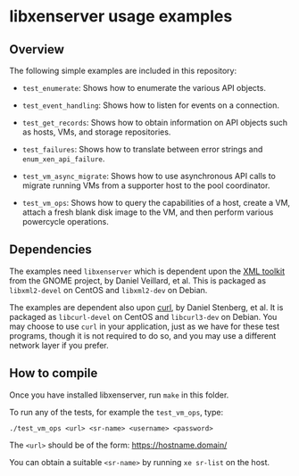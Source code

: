 # libxenserver usage examples

## Overview

The following simple examples are included in this repository:

-  `test_enumerate`: Shows how to enumerate the various API objects.

-  `test_event_handling`: Shows how to listen for events on a connection.

-  `test_get_records`: Shows how to obtain information on API objects such as
    hosts, VMs, and storage repositories.

-  `test_failures`: Shows how to translate between error strings and
    `enum_xen_api_failure`.

-  `test_vm_async_migrate`: Shows how to use asynchronous API calls to migrate
    running VMs from a supporter host to the pool coordinator.

-  `test_vm_ops`: Shows how to query the capabilities of a host, create a VM,
    attach a fresh blank disk image to the VM, and then perform various powercycle
    operations.

## Dependencies

The examples need `libxenserver` which is dependent upon the
[XML toolkit](http://xmlsoft.org) from the GNOME project, by Daniel Veillard, et
al. This is packaged as `libxml2-devel` on CentOS and `libxml2-dev` on Debian.

The examples are dependent also upon [curl](http://curl.haxx.se), by Daniel
Stenberg, et al. It is packaged as `libcurl-devel` on CentOS and `libcurl3-dev`
on Debian. You may choose to use `curl` in your application, just as we have for
these test programs, though it is not required to do so, and you may use a
different network layer if you prefer.

## How to compile

Once you have installed libxenserver, run `make` in this folder.

To run any of the tests, for example the `test_vm_ops`, type:

```
./test_vm_ops <url> <sr-name> <username> <password>
```

The `<url>` should be of the form: https://hostname.domain/

You can obtain a suitable `<sr-name>` by running `xe sr-list` on the host.

